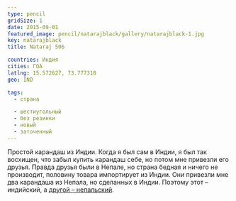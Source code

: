```yaml
---
type: pencil
gridSize: 1
date: 2015-09-01
featured_image: pencil/natarajblack/gallery/natarajblack-1.jpg
key: natarajblack
title: Nataraj 506

countries: Индия
cities: ГОА
latlng: 15.572627, 73.777310
geo: IND

tags:
  - страна

  - шестиугольный
  - без резинки
  - новый
  - заточенный
---
```


Простой карандаш из Индии. Когда я был сам в Индии, я был так восхищен, что забыл купить карандаш себе, но потом мне привезли его друзья. Правда друзья были в Непале, но страна бедная и ничего не производит, половину товара импортирует из Индии. Они привезли мне два карандаша из Непала, но сделанных в Индии. Поэтому этот – индийский, а [другой – непальский](?display=nataraj).
